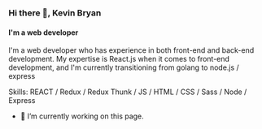 ### Hi there 👋, Kevin Bryan
#### I'm a web developer
I'm a web developer who has experience in both front-end and back-end development. My expertise is React.js when it comes to front-end development, and I'm currently transitioning from golang to node.js / express

Skills: REACT / Redux / Redux Thunk / JS / HTML / CSS / Sass / Node / Express

- 🔭 I’m currently working on this page. 
